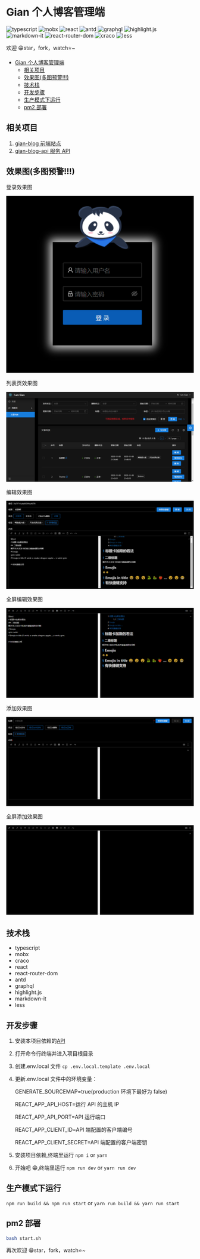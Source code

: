 # Gian 个人博客管理端

![typescript](https://img.shields.io/badge/typescript-4.0.5-brightgreen) ![mobx](https://img.shields.io/badge/mobx-5.15.7-brightgreen) ![react](https://img.shields.io/badge/react-16.14.0-brightgreen) ![antd](https://img.shields.io/badge/antd-4.8.0-brightgreen) ![graphql](https://img.shields.io/badge/graphql-15.4.0-brightgreen) ![highlight.js](https://img.shields.io/badge/highlight.js-10.3.2-brightgreen) ![markdown-it](https://img.shields.io/badge/markdown--it-11.0.1-brightgreen) ![react-router-dom](https://img.shields.io/badge/react--router--dom-5.2.0-brightgreen) ![craco](https://img.shields.io/badge/craco-5.8.0-brightgreen) ![less](https://img.shields.io/badge/less-3.12.2-brightgreen)

欢迎 😁star，fork，watch⭐~

- [Gian 个人博客管理端](#gian-个人博客管理端)
  - [相关项目](#相关项目)
  - [效果图(多图预警!!!)](#效果图多图预警)
  - [技术栈](#技术栈)
  - [开发步骤](#开发步骤)
  - [生产模式下运行](#生产模式下运行)
  - [pm2 部署](#pm2-部署)

## 相关项目

1. [gian-blog 前端站点](https://www.github.com/iamgian-coder/gian-blog)
2. [gian-blog-api 服务 API](https://www.github.com/iamgian-coder/gian-blog-api)

## 效果图(多图预警!!!)

登录效果图

![登录效果图](screens/login.png "登录效果图")

列表页效果图

![列表页效果图](screens/list.png "列表页效果图")

编辑效果图

![编辑效果图](screens/details.png "编辑png效果图")

全屏编辑效果图

![全屏编辑效果图](screens/fullscreendetails.png "全屏编辑效果图")

添加效果图

![编辑效果图](screens/details2.png "添加png效果图")

全屏添加效果图

![编辑效果图](screens/fullscreendetails2.png "添加png效果图")

## 技术栈

- typescript
- mobx
- craco
- react
- react-router-dom
- antd
- graphql
- highlight.js
- markdown-it
- less

## 开发步骤

1. 安装本项目依赖的[API](https://www.github.com/iamgian-coder/gian-blog-api)
2. 打开命令行终端并进入项目根目录
3. 创建.env.local 文件 `cp .env.local.template .env.local`
4. 更新.env.local 文件中的环境变量：

   GENERATE_SOURCEMAP=true(production 环境下最好为 false)

   REACT_APP_API_HOST=运行 API 的主机 IP

   REACT_APP_API_PORT=API 运行端口

   REACT_APP_CLIENT_ID=API 端配置的客户端编号

   REACT_APP_CLIENT_SECRET=API 端配置的客户端密钥

5. 安装项目依赖,终端里运行 `npm i` or `yarn`
6. 开始吧 😁,终端里运行 `npm run dev` or `yarn run dev`

## 生产模式下运行

`npm run build && npm run start` or `yarn run build && yarn run start`

## pm2 部署

```bash
bash start.sh
```
再次欢迎 😁star，fork，watch⭐~
